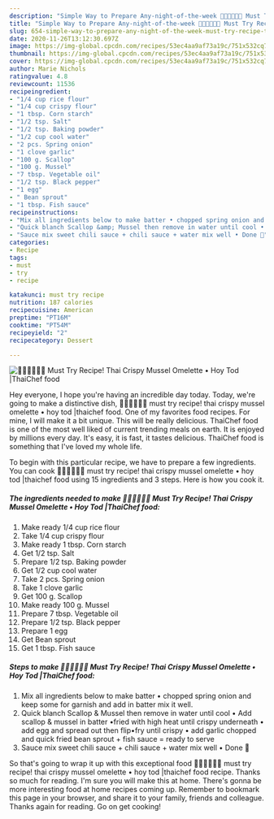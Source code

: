 ```yaml
---
description: "Simple Way to Prepare Any-night-of-the-week 🧑🏽‍🍳🧑🏼‍🍳 Must Try Recipe! Thai Crispy Mussel Omelette • Hoy Tod |ThaiChef food"
title: "Simple Way to Prepare Any-night-of-the-week 🧑🏽‍🍳🧑🏼‍🍳 Must Try Recipe! Thai Crispy Mussel Omelette • Hoy Tod |ThaiChef food"
slug: 654-simple-way-to-prepare-any-night-of-the-week-must-try-recipe-thai-crispy-mussel-omelette-hoy-tod-thaichef-food
date: 2020-11-26T13:12:30.697Z
image: https://img-global.cpcdn.com/recipes/53ec4aa9af73a19c/751x532cq70/🧑🏽🍳🧑🏼🍳-must-try-recipe-thai-crispy-mussel-omelette-•-hoy-tod-thaichef-food-recipe-main-photo.jpg
thumbnail: https://img-global.cpcdn.com/recipes/53ec4aa9af73a19c/751x532cq70/🧑🏽🍳🧑🏼🍳-must-try-recipe-thai-crispy-mussel-omelette-•-hoy-tod-thaichef-food-recipe-main-photo.jpg
cover: https://img-global.cpcdn.com/recipes/53ec4aa9af73a19c/751x532cq70/🧑🏽🍳🧑🏼🍳-must-try-recipe-thai-crispy-mussel-omelette-•-hoy-tod-thaichef-food-recipe-main-photo.jpg
author: Marie Nichols
ratingvalue: 4.8
reviewcount: 11536
recipeingredient:
- "1/4 cup rice flour"
- "1/4 cup crispy flour"
- "1 tbsp. Corn starch"
- "1/2 tsp. Salt"
- "1/2 tsp. Baking powder"
- "1/2 cup cool water"
- "2 pcs. Spring onion"
- "1 clove garlic"
- "100 g. Scallop"
- "100 g. Mussel"
- "7 tbsp. Vegetable oil"
- "1/2 tsp. Black pepper"
- "1 egg"
- " Bean sprout"
- "1 tbsp. Fish sauce"
recipeinstructions:
- "Mix all ingredients below to make batter • chopped spring onion and keep some for garnish and add in batter mix it well."
- "Quick blanch Scallop &amp; Mussel then remove in water until cool • Add scallop &amp; mussel in batter •fried with high heat until crispy underneath • add egg and spread out then flip•fry until crispy • add garlic chopped and quick fried bean sprout + fish sauce = ready to serve"
- "Sauce mix sweet chili sauce + chili sauce + water mix well • Done 🥢"
categories:
- Recipe
tags:
- must
- try
- recipe

katakunci: must try recipe 
nutrition: 187 calories
recipecuisine: American
preptime: "PT16M"
cooktime: "PT54M"
recipeyield: "2"
recipecategory: Dessert

---
```



![🧑🏽‍🍳🧑🏼‍🍳 Must Try Recipe! Thai Crispy Mussel Omelette • Hoy Tod |ThaiChef food](https://img-global.cpcdn.com/recipes/53ec4aa9af73a19c/751x532cq70/🧑🏽🍳🧑🏼🍳-must-try-recipe-thai-crispy-mussel-omelette-•-hoy-tod-thaichef-food-recipe-main-photo.jpg)

Hey everyone, I hope you're having an incredible day today. Today, we're going to make a distinctive dish, 🧑🏽‍🍳🧑🏼‍🍳 must try recipe! thai crispy mussel omelette • hoy tod |thaichef food. One of my favorites food recipes. For mine, I will make it a bit unique. This will be really delicious.
ThaiChef food is one of the most well liked of current trending meals on earth. It is enjoyed by millions every day. It's easy, it is fast, it tastes delicious. ThaiChef food is something that I've loved my whole life.




To begin with this particular recipe, we have to prepare a few ingredients. You can cook 🧑🏽‍🍳🧑🏼‍🍳 must try recipe! thai crispy mussel omelette • hoy tod |thaichef food using 15 ingredients and 3 steps. Here is how you cook it.

<!--inarticleads1-->

##### The ingredients needed to make 🧑🏽‍🍳🧑🏼‍🍳 Must Try Recipe! Thai Crispy Mussel Omelette • Hoy Tod |ThaiChef food:

1. Make ready 1/4 cup rice flour
1. Take 1/4 cup crispy flour
1. Make ready 1 tbsp. Corn starch
1. Get 1/2 tsp. Salt
1. Prepare 1/2 tsp. Baking powder
1. Get 1/2 cup cool water
1. Take 2 pcs. Spring onion
1. Take 1 clove garlic
1. Get 100 g. Scallop
1. Make ready 100 g. Mussel
1. Prepare 7 tbsp. Vegetable oil
1. Prepare 1/2 tsp. Black pepper
1. Prepare 1 egg
1. Get  Bean sprout
1. Get 1 tbsp. Fish sauce




<!--inarticleads2-->

##### Steps to make 🧑🏽‍🍳🧑🏼‍🍳 Must Try Recipe! Thai Crispy Mussel Omelette • Hoy Tod |ThaiChef food:

1. Mix all ingredients below to make batter • chopped spring onion and keep some for garnish and add in batter mix it well.
1. Quick blanch Scallop &amp; Mussel then remove in water until cool • Add scallop &amp; mussel in batter •fried with high heat until crispy underneath • add egg and spread out then flip•fry until crispy • add garlic chopped and quick fried bean sprout + fish sauce = ready to serve
1. Sauce mix sweet chili sauce + chili sauce + water mix well • Done 🥢




So that's going to wrap it up with this exceptional food 🧑🏽‍🍳🧑🏼‍🍳 must try recipe! thai crispy mussel omelette • hoy tod |thaichef food recipe. Thanks so much for reading. I'm sure you will make this at home. There's gonna be more interesting food at home recipes coming up. Remember to bookmark this page in your browser, and share it to your family, friends and colleague. Thanks again for reading. Go on get cooking!
